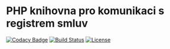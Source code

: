 # PHP knihovna pro komunikaci s registrem smluv

[![Codacy Badge](https://api.codacy.com/project/badge/Grade/5fcb9313dfd6467b956abba4d570d598)](https://www.codacy.com/app/Tirus91/isrs?utm_source=github.com&amp;utm_medium=referral&amp;utm_content=HelpPC/isrs&amp;utm_campaign=Badge_Grade)
[![Build Status](https://travis-ci.org/HelpPC/isrs.svg?branch=master)](https://travis-ci.org/HelpPC/isrs) 
[![License](https://img.shields.io/badge/license-MIT-blue.svg)](https://packagist.org/packages/helppc/isrs)


